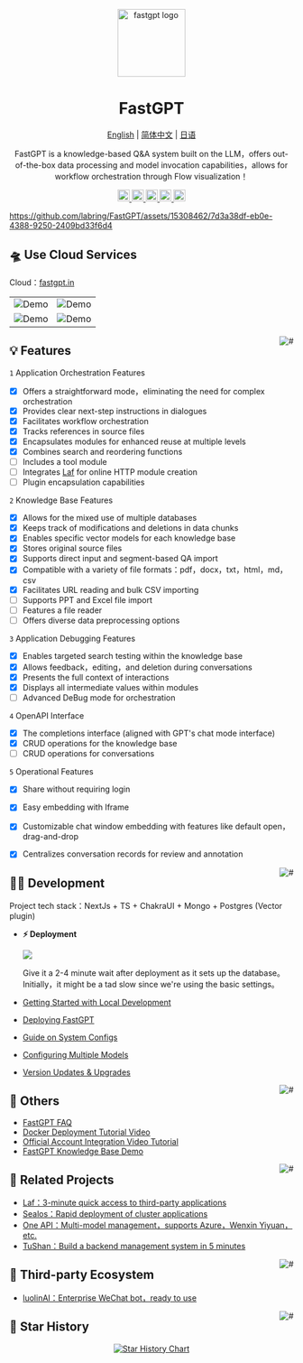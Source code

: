 <div align="center">

<a href="https://fastgpt.in/"><img src="/.github/imgs/logo.svg" width="120" height="120" alt="fastgpt logo"></a>

# FastGPT

<p align="center">
  <a href="./README_en.md">English</a> |
  <a href="./README.md">简体中文</a> |
  <a href="./README_ja.md">日语</a>
</p>

FastGPT is a knowledge-based Q&A system built on the LLM，offers out-of-the-box data processing and model invocation capabilities，allows for workflow orchestration through Flow visualization！

</div>

<p align="center">
  <a href="https://fastgpt.in/">
    <img height="21" src="https://img.shields.io/badge/在线使用-d4eaf7?style=flat-square&logo=spoj&logoColor=7d09f1" alt="cloud">
  </a>
  <a href="https://doc.fastgpt.in/docs/intro">
    <img height="21" src="https://img.shields.io/badge/相关文档-7d09f1?style=flat-square" alt="document">
  </a>
  <a href="https://doc.fastgpt.in/docs/development">
    <img height="21" src="https://img.shields.io/badge/本地开发-%23d4eaf7?style=flat-square&logo=xcode&logoColor=7d09f1" alt="development">
  </a>
  <a href="/#-%E7%9B%B8%E5%85%B3%E9%A1%B9%E7%9B%AE">
    <img height="21" src="https://img.shields.io/badge/相关项目-7d09f1?style=flat-square" alt="project">
  </a>
  <a href="https://github.com/labring/FastGPT/blob/main/LICENSE">
    <img height="21" src="https://img.shields.io/badge/License-Apache--2.0-ffffff?style=flat-square&labelColor=d4eaf7&color=7d09f1" alt="license">
  </a>
</p>

https://github.com/labring/FastGPT/assets/15308462/7d3a38df-eb0e-4388-9250-2409bd33f6d4

## 🛸 Use Cloud Services

Cloud：[fastgpt.in](https://fastgpt.in/)

| | |
| ---------------------------------- | ---------------------------------- |
| ![Demo](./.github/imgs/intro1.png) | ![Demo](./.github/imgs/intro2.png) |
| ![Demo](./.github/imgs/intro3.png) | ![Demo](./.github/imgs/intro4.png) |

<a href="#readme">
    <img src="https://img.shields.io/badge/-Back_to_Top-7d09f1.svg" alt="#" align="right">
</a>

## 💡 Features

`1` Application Orchestration Features

   - [x] Offers a straightforward mode，eliminating the need for complex orchestration
   - [x] Provides clear next-step instructions in dialogues
   - [x] Facilitates workflow orchestration
   - [x] Tracks references in source files
   - [x] Encapsulates modules for enhanced reuse at multiple levels
   - [x] Combines search and reordering functions
   - [ ] Includes a tool module
   - [ ] Integrates [Laf](https://github.com/labring/laf) for online HTTP module creation
   - [ ] Plugin encapsulation capabilities

`2` Knowledge Base Features

   - [x] Allows for the mixed use of multiple databases
   - [x] Keeps track of modifications and deletions in data chunks
   - [x] Enables specific vector models for each knowledge base
   - [x] Stores original source files
   - [x] Supports direct input and segment-based QA import
   - [x] Compatible with a variety of file formats：pdf，docx，txt，html，md，csv
   - [x] Facilitates URL reading and bulk CSV importing
   - [ ] Supports PPT and Excel file import
   - [ ] Features a file reader
   - [ ] Offers diverse data preprocessing options

`3` Application Debugging Features

   - [x] Enables targeted search testing within the knowledge base
   - [x] Allows feedback，editing，and deletion during conversations
   - [x] Presents the full context of interactions
   - [x] Displays all intermediate values within modules
   - [ ] Advanced DeBug mode for orchestration

`4` OpenAPI Interface

   - [x] The completions interface (aligned with GPT's chat mode interface)
   - [x] CRUD operations for the knowledge base
   - [ ] CRUD operations for conversations

`5` Operational Features

   - [x] Share without requiring login
   - [x] Easy embedding with Iframe
   - [x] Customizable chat window embedding with features like default open，drag-and-drop
   - [x] Centralizes conversation records for review and annotation


<a href="#readme">
    <img src="https://img.shields.io/badge/-Back_to_Top-7d09f1.svg" alt="#" align="right">
</a>

## 👨‍💻 Development

Project tech stack：NextJs + TS + ChakraUI + Mongo + Postgres (Vector plugin)

- **⚡ Deployment**

  [![](https://cdn.jsdelivr.us/gh/labring-actions/templates@main/Deploy-on-Sealos.svg)](https://cloud.sealos.io/?openapp=system-fastdeploy%3FtemplateName%3Dfastgpt)

  Give it a 2-4 minute wait after deployment as it sets up the database。Initially，it might be a tad slow since we're using the basic settings。

- [Getting Started with Local Development](https://doc.fastgpt.in/docs/development)
- [Deploying FastGPT](https://doc.fastgpt.in/docs/installation)
- [Guide on System Configs](https://doc.fastgpt.in/docs/installation/reference)
- [Configuring Multiple Models](https://doc.fastgpt.in/docs/installation/reference/models)
- [Version Updates & Upgrades](https://doc.fastgpt.in/docs/installation/upgrading)

<!-- ## :point_right: RoadMap
- [FastGPT RoadMap](https://kjqvjse66l.feishu.cn/docx/RVUxdqE2WolDYyxEKATcM0XXnte) -->

<!-- ## 🏘️ Community

| Community Group                                   | Assistant                                      |
| ------------------------------------------------- | ---------------------------------------------- |
| ![](https://otnvvf-imgs.oss.laf.run/wxqun300.jpg) | ![](https://otnvvf-imgs.oss.laf.run/wx300.jpg) | -->

<a href="#readme">
    <img src="https://img.shields.io/badge/-Back_to_Top-7d09f1.svg" alt="#" align="right">
</a>

## 👀 Others

- [FastGPT FAQ](https://kjqvjse66l.feishu.cn/docx/HtrgdT0pkonP4kxGx8qcu6XDnGh)
- [Docker Deployment Tutorial Video](https://www.bilibili.com/video/BV1jo4y147fT/)
- [Official Account Integration Video Tutorial](https://www.bilibili.com/video/BV1xh4y1t7fy/)
- [FastGPT Knowledge Base Demo](https://www.bilibili.com/video/BV1Wo4y1p7i1/)

<a href="#readme">
    <img src="https://img.shields.io/badge/-Back_to_Top-7d09f1.svg" alt="#" align="right">
</a>

## 💪 Related Projects

- [Laf：3-minute quick access to third-party applications](https://github.com/labring/laf)
- [Sealos：Rapid deployment of cluster applications](https://github.com/labring/sealos)
- [One API：Multi-model management，supports Azure，Wenxin Yiyuan，etc.](https://github.com/songquanpeng/one-api)
- [TuShan：Build a backend management system in 5 minutes](https://github.com/msgbyte/tushan)

<a href="#readme">
    <img src="https://img.shields.io/badge/-Back_to_Top-7d09f1.svg" alt="#" align="right">
</a>

## 🤝 Third-party Ecosystem

- [luolinAI：Enterprise WeChat bot，ready to use](https://github.com/luolin-ai/FastGPT-Enterprise-WeChatbot)

<a href="#readme">
    <img src="https://img.shields.io/badge/-Back_to_Top-7d09f1.svg" alt="#" align="right">
</a>

## 🌟 Star History

<a href="https://github.com/labring/FastGPT/stargazers" target="_blank" style="display: block" align="center">
  <picture>
    <source media="(prefers-color-scheme: dark)" srcset="https://api.star-history.com/svg?repos=labring/FastGPT&type=Date&theme=dark" />
    <source media="(prefers-color-scheme: light)" srcset="https://api.star-history.com/svg?repos=labring/FastGPT&type=Date" />
    <img alt="Star History Chart" src="https://api.star-history.com/svg?repos=labring/FastGPT&type=Date" />
  </picture>
</a>
